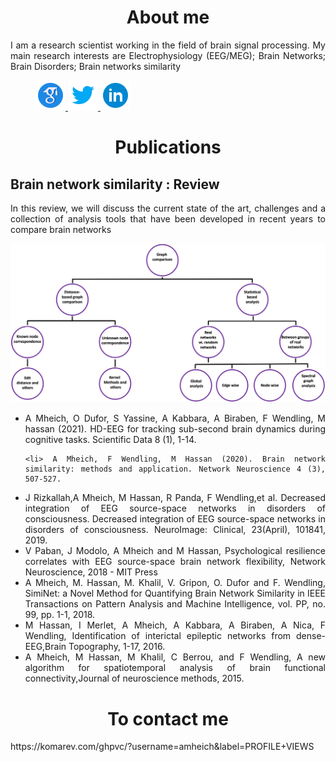  <div class="column">

<h1  align="center">About me</h1>

<div  align="justify">
  <p> I am a research scientist working in the field of brain signal processing. My main research interests are Electrophysiology (EEG/MEG); Brain Networks; Brain Disorders; Brain networks similarity </p>

  </div>
  <div  align="justify">
   <figure>
    <a href="https://scholar.google.fr/citations?user=Hdv9uGoAAAAJ&hl=fr&oi=ao">
  <img src="icons8-google-scholar-48.png" alt="scholar google" />
    </a>
     <a href="https://twitter.com/AhmadMheish">
  <img src=" icons8-twitter-48.png" alt="twitter" />
    </a>
     <a href="https://www.linkedin.com/in/ahmad-mheich-76583062/">
  <img src=" icons8-linkedin-circled-48.png" alt="LinkedIn" />
    </a>
</figure>

  </div>
 
 
  <h1  align="center">Publications</h1>
 <h2> Brain network similarity : Review </h2>
 <div align="justify">
  <p>
   In this review, we will discuss the current state of the art, challenges and a collection of analysis tools that have been developed in recent years to compare brain networks
   </p>
  <img src=" Methods.png" />
  </div>
 
  <div  align="justify">
  <ul>
    <li> A Mheich, O Dufor, S Yassine, A Kabbara, A Biraben, F Wendling, M hassan (2021). HD-EEG for tracking sub-second brain dynamics during cognitive tasks. Scientific Data 8 (1), 1-14.
</li>
   
    <li> A Mheich, F Wendling, M Hassan (2020). Brain network similarity: methods and application. Network Neuroscience 4 (3), 507-527. 
</li>
   
   <li> J Rizkallah,A Mheich, M Hassan, R Panda, F Wendling,et al. Decreased integration of EEG source-space networks in disorders of consciousness. Decreased integration of EEG source-space networks in disorders of consciousness. NeuroImage: Clinical, 23(April), 101841, 2019.
    </li>
   
<li> V Paban, J Modolo, A Mheich and M Hassan, Psychological resilience correlates with EEG source-space brain network flexibility, Network Neuroscience, 2018 - MIT Press 
   </li>
<li> A Mheich, M. Hassan, M. Khalil, V. Gripon, O. Dufor and F. Wendling, SimiNet: a Novel Method for Quantifying Brain Network Similarity in IEEE Transactions on Pattern Analysis and Machine Intelligence, vol. PP, no. 99, pp. 1-1, 2018.
    </li>
   <li>
M Hassan, I Merlet, A Mheich, A Kabbara, A Biraben, A Nica, F Wendling, Identification of interictal epileptic networks from dense-EEG,Brain Topography, 1-17, 2016.
    </li>
   <li>
A Mheich, M Hassan, M Khalil, C Berrou, and F Wendling, A new algorithm for spatiotemporal analysis of brain functional connectivity,Journal of neuroscience methods, 2015.
    </li>
  </ul>
</div>
<h1  align="center">To contact me</h1>
<div  align="justify">
  
  
</div>
  </div>
<div>
 https://komarev.com/ghpvc/?username=amheich&label=PROFILE+VIEWS
 </div>
